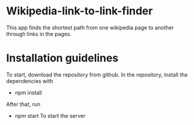 # Wikipedia-link-to-link-finder
This app finds the shortest path from one wikipedia page to another through links in the pages.

# Installation guidelines

To start, download the repository from github. In the repository, install the dependencies with
- npm install

After that, run 
- npm start
To start the server
